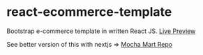 # react-ecommerce-template
Bootstrap e-commerce template in  written React JS. [Live Preview](http://phyohtetarkar.github.io/react-ecommerce-template/)

See better version of this with nextjs => [Mocha Mart Repo](https://github.com/phyohtetarkar/mocha-mart)
